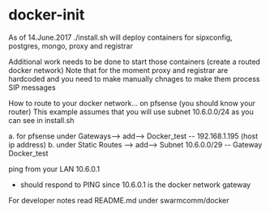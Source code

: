 # docker-init

As of 14.June.2017 
./install.sh will deploy containers for sipxconfig, postgres, mongo, proxy and registrar

Additional work needs to be done to start those containers (create a routed docker network)
Note that for the moment proxy and registrar are hardcoded and you need to make manually chnages to  make them process SIP messages


How to route to your docker network... on pfsense (you should know your router)
This example assumes that you will use subnet 10.6.0.0/24 as you can see in install.sh

a. for pfsense under Gateways--> add--> Docker_test -- 192.168.1.195    (host ip address)
b.       under Static Routes --> add--> Subnet 10.6.0.0/29 -- Gateway Docker_test

ping from your LAN 10.6.0.1 
- should respond to PING since 10.6.0.1 is the docker network gateway


For developer notes read README.md under swarmcomm/docker

